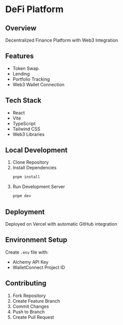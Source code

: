 # DeFi Platform

## Overview
Decentralized Finance Platform with Web3 Integration

## Features
- Token Swap
- Lending
- Portfolio Tracking
- Web3 Wallet Connection

## Tech Stack
- React
- Vite
- TypeScript
- Tailwind CSS
- Web3 Libraries

## Local Development
1. Clone Repository
2. Install Dependencies
   ```bash
   pnpm install
   ```
3. Run Development Server
   ```bash
   pnpm dev
   ```

## Deployment
Deployed on Vercel with automatic GitHub integration

## Environment Setup
Create `.env` file with:
- Alchemy API Key
- WalletConnect Project ID

## Contributing
1. Fork Repository
2. Create Feature Branch
3. Commit Changes
4. Push to Branch
5. Create Pull Request
